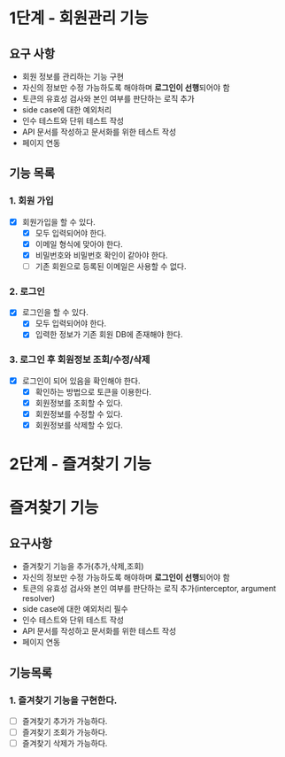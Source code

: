 # 1단계 - 회원관리 기능

## 요구 사항

- 회원 정보를 관리하는 기능 구현
- 자신의 정보만 수정 가능하도록 해야하며 **로그인이 선행**되어야 함
- 토큰의 유효성 검사와 본인 여부를 판단하는 로직 추가
- side case에 대한 예외처리
- 인수 테스트와 단위 테스트 작성
- API 문서를 작성하고 문서화를 위한 테스트 작성
- 페이지 연동

## 기능 목록

### 1. 회원 가입

- [x]  회원가입을 할 수 있다.
    - [x]  모두 입력되어야 한다.
    - [x]  이메일 형식에 맞아야 한다.
    - [x]  비밀번호와 비밀번호 확인이 같아야 한다.
    - [ ]  기존 회원으로 등록된 이메일은 사용할 수 없다.

### 2. 로그인

- [x]  로그인을 할 수 있다.
    - [x]  모두 입력되어야 한다.
    - [x]  입력한 정보가 기존 회원 DB에 존재해야 한다.

### 3. 로그인 후 회원정보 조회/수정/삭제

- [x]  로그인이 되어 있음을 확인해야 한다.
    - [x]  확인하는 방법으로 토큰을 이용한다.
    - [x]  회원정보를 조회할 수 있다.
    - [x]  회원정보를 수정할 수 있다.
    - [x]  회원정보를 삭제할 수 있다.
    
# 2단계 - 즐겨찾기 기능

# 즐겨찾기 기능

## 요구사항

- 즐겨찾기 기능을 추가(추가,삭제,조회)
- 자신의 정보만 수정 가능하도록 해야하며 **로그인이 선행**되어야 함
- 토큰의 유효성 검사와 본인 여부를 판단하는 로직 추가(interceptor, argument resolver)
- side case에 대한 예외처리 필수
- 인수 테스트와 단위 테스트 작성
- API 문서를 작성하고 문서화를 위한 테스트 작성
- 페이지 연동

## 기능목록

### 1. 즐겨찾기 기능을 구현한다.

- [ ]  즐겨찾기 추가가 가능하다.
- [ ]  즐겨찾기 조회가 가능하다.
- [ ]  즐겨찾기 삭제가 가능하다.